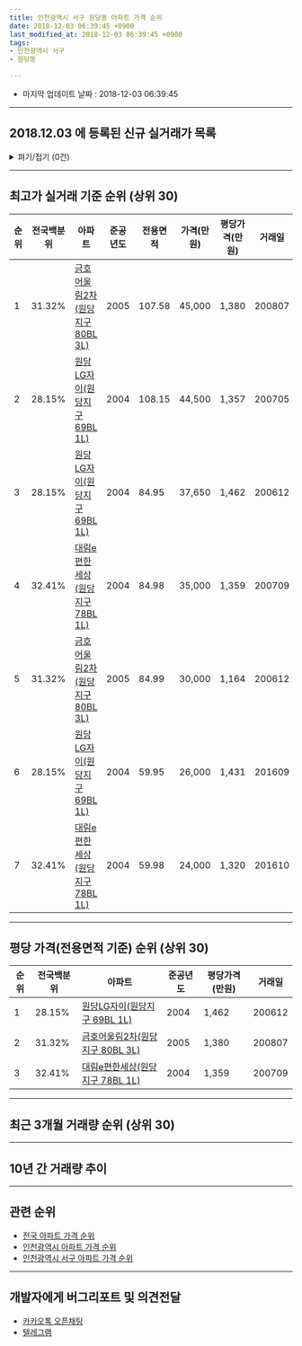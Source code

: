 ```yaml
---
title: 인천광역시 서구 원당동 아파트 가격 순위
date: 2018-12-03 06:39:45 +0900
last_modified_at: 2018-12-03 06:39:45 +0900
tags:
- 인천광역시 서구
- 원당동

---
```


* 마지막 업데이트 날짜 : 2018-12-03 06:39:45

---

## 2018.12.03 에 등록된 신규 실거래가 목록

<details>
<summary>펴기/접기 (0건)</summary>
<div markdown="1">

|아파트|전국백분위|준공년도|전용면적|가격(만원)|평당가격(만원)|거래일|
|---|---|---|---|---|---|---|
|없음|||||||


</div>
</details>

---

## 최고가 실거래 기준 순위 (상위 30)


|순위|전국백분위|아파트|준공년도|전용면적|가격(만원)|평당가격(만원)|거래일|
|---|---|---|---|---|---|---|---|
|1|31.32%|[금호어울림2차(원당지구 80BL 3L)](https://search.naver.com/search.naver?query=%EC%9D%B8%EC%B2%9C%EA%B4%91%EC%97%AD%EC%8B%9C+%EC%84%9C%EA%B5%AC+%EC%9B%90%EB%8B%B9%EB%8F%99+%EA%B8%88%ED%98%B8%EC%96%B4%EC%9A%B8%EB%A6%BC2%EC%B0%A8%28%EC%9B%90%EB%8B%B9%EC%A7%80%EA%B5%AC+80BL+3L%29)|2005|107.58|45,000|1,380|200807|
|2|28.15%|[원당LG자이(원당지구 69BL 1L)](https://search.naver.com/search.naver?query=%EC%9D%B8%EC%B2%9C%EA%B4%91%EC%97%AD%EC%8B%9C+%EC%84%9C%EA%B5%AC+%EC%9B%90%EB%8B%B9%EB%8F%99+%EC%9B%90%EB%8B%B9LG%EC%9E%90%EC%9D%B4%28%EC%9B%90%EB%8B%B9%EC%A7%80%EA%B5%AC+69BL+1L%29)|2004|108.15|44,500|1,357|200705|
|3|28.15%|[원당LG자이(원당지구 69BL 1L)](https://search.naver.com/search.naver?query=%EC%9D%B8%EC%B2%9C%EA%B4%91%EC%97%AD%EC%8B%9C+%EC%84%9C%EA%B5%AC+%EC%9B%90%EB%8B%B9%EB%8F%99+%EC%9B%90%EB%8B%B9LG%EC%9E%90%EC%9D%B4%28%EC%9B%90%EB%8B%B9%EC%A7%80%EA%B5%AC+69BL+1L%29)|2004|84.95|37,650|1,462|200612|
|4|32.41%|[대림e편한세상(원당지구 78BL 1L)](https://search.naver.com/search.naver?query=%EC%9D%B8%EC%B2%9C%EA%B4%91%EC%97%AD%EC%8B%9C+%EC%84%9C%EA%B5%AC+%EC%9B%90%EB%8B%B9%EB%8F%99+%EB%8C%80%EB%A6%BCe%ED%8E%B8%ED%95%9C%EC%84%B8%EC%83%81%28%EC%9B%90%EB%8B%B9%EC%A7%80%EA%B5%AC+78BL+1L%29)|2004|84.98|35,000|1,359|200709|
|5|31.32%|[금호어울림2차(원당지구 80BL 3L)](https://search.naver.com/search.naver?query=%EC%9D%B8%EC%B2%9C%EA%B4%91%EC%97%AD%EC%8B%9C+%EC%84%9C%EA%B5%AC+%EC%9B%90%EB%8B%B9%EB%8F%99+%EA%B8%88%ED%98%B8%EC%96%B4%EC%9A%B8%EB%A6%BC2%EC%B0%A8%28%EC%9B%90%EB%8B%B9%EC%A7%80%EA%B5%AC+80BL+3L%29)|2005|84.99|30,000|1,164|200612|
|6|28.15%|[원당LG자이(원당지구 69BL 1L)](https://search.naver.com/search.naver?query=%EC%9D%B8%EC%B2%9C%EA%B4%91%EC%97%AD%EC%8B%9C+%EC%84%9C%EA%B5%AC+%EC%9B%90%EB%8B%B9%EB%8F%99+%EC%9B%90%EB%8B%B9LG%EC%9E%90%EC%9D%B4%28%EC%9B%90%EB%8B%B9%EC%A7%80%EA%B5%AC+69BL+1L%29)|2004|59.95|26,000|1,431|201609|
|7|32.41%|[대림e편한세상(원당지구 78BL 1L)](https://search.naver.com/search.naver?query=%EC%9D%B8%EC%B2%9C%EA%B4%91%EC%97%AD%EC%8B%9C+%EC%84%9C%EA%B5%AC+%EC%9B%90%EB%8B%B9%EB%8F%99+%EB%8C%80%EB%A6%BCe%ED%8E%B8%ED%95%9C%EC%84%B8%EC%83%81%28%EC%9B%90%EB%8B%B9%EC%A7%80%EA%B5%AC+78BL+1L%29)|2004|59.98|24,000|1,320|201610|


---

## 평당 가격(전용면적 기준) 순위 (상위 30)


|순위|전국백분위|아파트|준공년도|평당가격(만원)|거래일|
|---|---|---|---|---|---|
|1|28.15%|[원당LG자이(원당지구 69BL 1L)](https://search.naver.com/search.naver?query=%EC%9D%B8%EC%B2%9C%EA%B4%91%EC%97%AD%EC%8B%9C+%EC%84%9C%EA%B5%AC+%EC%9B%90%EB%8B%B9%EB%8F%99+%EC%9B%90%EB%8B%B9LG%EC%9E%90%EC%9D%B4%28%EC%9B%90%EB%8B%B9%EC%A7%80%EA%B5%AC+69BL+1L%29)|2004|1,462|200612|
|2|31.32%|[금호어울림2차(원당지구 80BL 3L)](https://search.naver.com/search.naver?query=%EC%9D%B8%EC%B2%9C%EA%B4%91%EC%97%AD%EC%8B%9C+%EC%84%9C%EA%B5%AC+%EC%9B%90%EB%8B%B9%EB%8F%99+%EA%B8%88%ED%98%B8%EC%96%B4%EC%9A%B8%EB%A6%BC2%EC%B0%A8%28%EC%9B%90%EB%8B%B9%EC%A7%80%EA%B5%AC+80BL+3L%29)|2005|1,380|200807|
|3|32.41%|[대림e편한세상(원당지구 78BL 1L)](https://search.naver.com/search.naver?query=%EC%9D%B8%EC%B2%9C%EA%B4%91%EC%97%AD%EC%8B%9C+%EC%84%9C%EA%B5%AC+%EC%9B%90%EB%8B%B9%EB%8F%99+%EB%8C%80%EB%A6%BCe%ED%8E%B8%ED%95%9C%EC%84%B8%EC%83%81%28%EC%9B%90%EB%8B%B9%EC%A7%80%EA%B5%AC+78BL+1L%29)|2004|1,359|200709|


---

## 최근 3개월 거래량 순위 (상위 30)


<div style="width:100%;">
    <canvas id="deal_count_ranking" height="250"></canvas>
</div>


<script>
new Chart(document.getElementById("deal_count_ranking"), {
    type: 'horizontalBar',
    data: {
        labels: ['대림e편한세상(원당지구 78BL 1L)', '원당LG자이(원당지구 69BL 1L)'],
        datasets: [{
            label: '실거래 수',
            data: [6, 5],
            borderColor: "rgba(255, 0, 128, 1)",
            backgroundColor: "rgba(255, 0, 128, 0.5)",
            fill: false,
        }]
    },
    options: {
        responsive: true,
        title: {
            display: true,
            text: '최근 3개월 거래량 순위'
        },
        tooltips: {
            mode: 'index',
            intersect: false,
            callbacks: {
                title: function(tooltipItems, data) {
                    return "실거래 수:";
                },
                label: function(tooltipItem, data) {
                    return data.labels[tooltipItem.index] + ": " + tooltipItem.xLabel;
                }
            }
        },
        hover: {
            mode: 'nearest',
            intersect: true
        },
        scales: {
            xAxes: [{
                display: true,
                scaleLabel: {
                    display: true,
                    labelString: '실거래 수'
                },
                ticks: {
                    suggestedMin: 0,
                }
            }],
            yAxes: [{
                display: true,
                ticks: {
                    autoSkip: false,
                    callback: function(value, index, values) {
                        if (value.length > 15)
                            return value.substr(0, 13) + "...";
                        else
                            return value;
                    }
                },
                scaleLabel: {
                    display: false,
                }
            }]
        }
    }
});

</script>


---

## 10년 간 거래량 추이


<div style="width:100%;">
    <canvas id="deal_progress" height="250"></canvas>
</div>

<script>
new Chart(document.getElementById("deal_progress"), {
    type: 'line',
    data: {
        labels: ['200812','200901','200902','200903','200904','200905','200906','200907','200908','200909','200910','200911','200912','201001','201002','201003','201004','201005','201006','201007','201008','201009','201010','201011','201012','201101','201102','201103','201104','201105','201106','201107','201108','201109','201110','201111','201112','201201','201202','201203','201204','201205','201206','201207','201208','201209','201210','201211','201212','201301','201302','201303','201304','201305','201306','201307','201308','201309','201310','201311','201312','201401','201402','201403','201404','201405','201406','201407','201408','201409','201410','201411','201412','201501','201502','201503','201504','201505','201506','201507','201508','201509','201510','201511','201512','201601','201602','201603','201604','201605','201606','201607','201608','201609','201610','201611','201612','201701','201702','201703','201704','201705','201706','201707','201708','201709','201710','201711','201712','201801','201802','201803','201804','201805','201806','201807','201808','201809','201810','201811','201812'],
        datasets: [{
            label: '실거래 수',
            pointRadius: 1,
            data: [0, 2, 1, 0, 3, 0, 2, 1, 7, 2, 0, 0, 2, 2, 0, 4, 3, 4, 5, 0, 0, 1, 0, 1, 1, 2, 0, 1, 0, 2, 5, 7, 8, 7, 6, 8, 5, 11, 6, 4, 7, 13, 4, 9, 11, 10, 17, 9, 8, 10, 5, 10, 12, 16, 14, 8, 15, 11, 24, 7, 6, 6, 13, 16, 5, 8, 9, 6, 8, 6, 19, 11, 7, 9, 19, 22, 9, 14, 7, 22, 5, 7, 16, 12, 5, 4, 5, 13, 11, 12, 16, 16, 12, 47, 8, 0, 2, 6, 4, 7, 6, 10, 10, 14, 13, 8, 4, 7, 8, 6, 2, 6, 7, 4, 4, 6, 10, 7, 10, 1, 0],
            borderColor: "rgba(255, 201, 14, 1)",
            backgroundColor: "rgba(255, 201, 14, 0.5)",
            fill: true,
        }]
    },
    options: {
        responsive: true,
        title: {
            display: true,
            text: '10년간 거래량 추이'
        },
        tooltips: {
            mode: 'index',
            intersect: false,
        },
        hover: {
            mode: 'nearest',
            intersect: true
        },
        scales: {
            xAxes: [{
                display: true,
                scaleLabel: {
                    display: true,
                    labelString: '년/월'
                }
            }],
            yAxes: [{
                display: true,
                ticks: {
                    suggestedMin: 0,
                },
                scaleLabel: {
                    display: true,
                    labelString: '실거래 수'
                }
            }]
        }
    }
});

</script>


---

## 관련 순위

- [전국 아파트 가격 순위](https://inasie.github.io/apt-ranking/전국)
- [인천광역시 아파트 가격 순위](https://inasie.github.io/apt-ranking/인천광역시)
- [인천광역시 서구 아파트 가격 순위](https://inasie.github.io/apt-ranking/인천광역시-서구)


---

## 개발자에게 버그리포트 및 의견전달

- [카카오톡 오픈채팅](https://open.kakao.com/o/gLJUAP4)
- [텔레그램](https://t.me/inasie)

